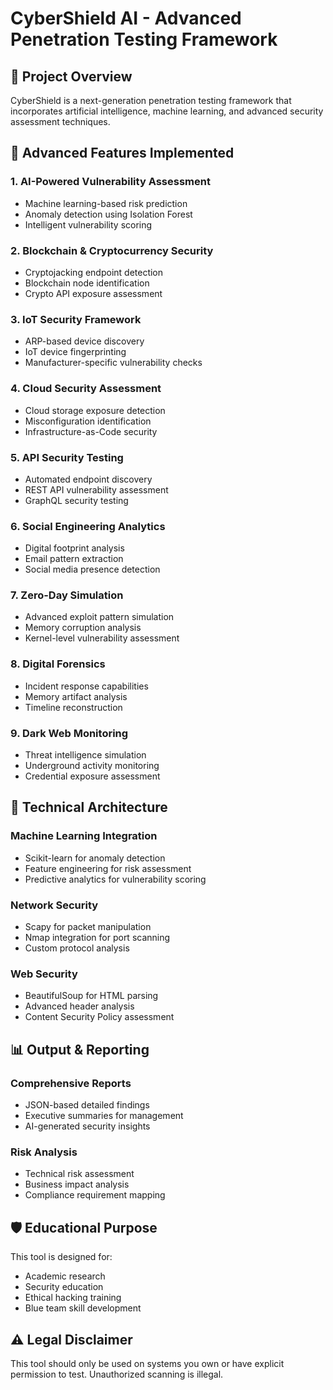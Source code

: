 # CyberShield AI - Advanced Penetration Testing Framework

## 🚀 Project Overview
CyberShield is a next-generation penetration testing framework that incorporates artificial intelligence, machine learning, and advanced security assessment techniques.

## 🎯 Advanced Features Implemented

### 1. AI-Powered Vulnerability Assessment
- Machine learning-based risk prediction
- Anomaly detection using Isolation Forest
- Intelligent vulnerability scoring

### 2. Blockchain & Cryptocurrency Security
- Cryptojacking endpoint detection
- Blockchain node identification
- Crypto API exposure assessment

### 3. IoT Security Framework
- ARP-based device discovery
- IoT device fingerprinting
- Manufacturer-specific vulnerability checks

### 4. Cloud Security Assessment
- Cloud storage exposure detection
- Misconfiguration identification
- Infrastructure-as-Code security

### 5. API Security Testing
- Automated endpoint discovery
- REST API vulnerability assessment
- GraphQL security testing

### 6. Social Engineering Analytics
- Digital footprint analysis
- Email pattern extraction
- Social media presence detection

### 7. Zero-Day Simulation
- Advanced exploit pattern simulation
- Memory corruption analysis
- Kernel-level vulnerability assessment

### 8. Digital Forensics
- Incident response capabilities
- Memory artifact analysis
- Timeline reconstruction

### 9. Dark Web Monitoring
- Threat intelligence simulation
- Underground activity monitoring
- Credential exposure assessment

## 🔬 Technical Architecture

### Machine Learning Integration
- Scikit-learn for anomaly detection
- Feature engineering for risk assessment
- Predictive analytics for vulnerability scoring

### Network Security
- Scapy for packet manipulation
- Nmap integration for port scanning
- Custom protocol analysis

### Web Security
- BeautifulSoup for HTML parsing
- Advanced header analysis
- Content Security Policy assessment

## 📊 Output & Reporting

### Comprehensive Reports
- JSON-based detailed findings
- Executive summaries for management
- AI-generated security insights

### Risk Analysis
- Technical risk assessment
- Business impact analysis
- Compliance requirement mapping

## 🛡️ Educational Purpose
This tool is designed for:
- Academic research
- Security education
- Ethical hacking training
- Blue team skill development

## ⚠️ Legal Disclaimer
This tool should only be used on systems you own or have explicit permission to test. Unauthorized scanning is illegal.
